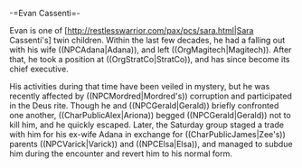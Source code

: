 -=Evan Cassenti=-

Evan is one of [http://restlesswarrior.com/pax/pcs/sara.html|Sara Cassenti's] twin children. Within the last few decades, he had a falling out with his wife ((NPCAdana|Adana)), and left ((OrgMagitech|Magitech)). After that, he took a position at ((OrgStratCo|StratCo)), and has since become its chief executive.

His activities during that time have been veiled in mystery, but he was recently affected by ((NPCMordred|Mordred's)) corruption and participated in the Deus rite. Though he and ((NPCGerald|Gerald)) briefly confronted one another, ((CharPublicAlex|Ariona)) begged ((NPCGerald|Gerald)) not to kill him, and he quickly escaped. Later, the Saturday group staged a trade with him for his ex-wife Adana in exchange for ((CharPublicJames|Zee's)) parents ((NPCVarick|Varick)) and ((NPCElsa|Elsa)), and managed to subdue him during the encounter and revert him to his normal form.

